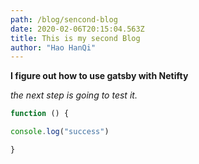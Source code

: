 ```yaml
---
path: /blog/sencond-blog
date: 2020-02-06T20:15:04.563Z
title: This is my second Blog
author: "Hao HanQi"
---
```

   **I figure out how to use gatsby with Netifty**

   *the next step is going to test it.*

```javascript
function () {

console.log("success")

}
```
